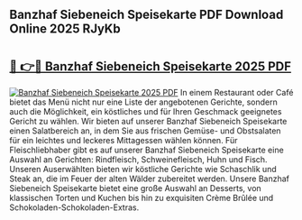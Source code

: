 ## Banzhaf Siebeneich Speisekarte PDF Download Online 2025 RJyKb

# <h2><a href="http://gcb41y.nevu.top/?p=Banzhaf+Siebeneich+Speisekarte">🔗 👉🔴 Banzhaf Siebeneich Speisekarte 2025 PDF</a></h2>

[![Banzhaf Siebeneich Speisekarte 2025 PDF](https://i.imgur.com/dBaPXMq.png)](http://gcb41y.nevu.top/?p=Banzhaf+Siebeneich+Speisekarte)
In einem Restaurant oder Café bietet das Menü nicht nur eine Liste der angebotenen Gerichte, sondern auch die Möglichkeit, ein köstliches und für Ihren Geschmack geeignetes Gericht zu wählen. Wir bieten auf unserer Banzhaf Siebeneich Speisekarte einen Salatbereich an, in dem Sie aus frischen Gemüse- und Obstsalaten für ein leichtes und leckeres Mittagessen wählen können. Für Fleischliebhaber gibt es auf unserer Banzhaf Siebeneich Speisekarte eine Auswahl an Gerichten: Rindfleisch, Schweinefleisch, Huhn und Fisch. Unseren Auserwählten bieten wir köstliche Gerichte wie Schaschlik und Steak an, die im Feuer der alten Wälder zubereitet werden. Unsere Banzhaf Siebeneich Speisekarte bietet eine große Auswahl an Desserts, von klassischen Torten und Kuchen bis hin zu exquisiten Crème Brûlée und Schokoladen-Schokoladen-Extras.
